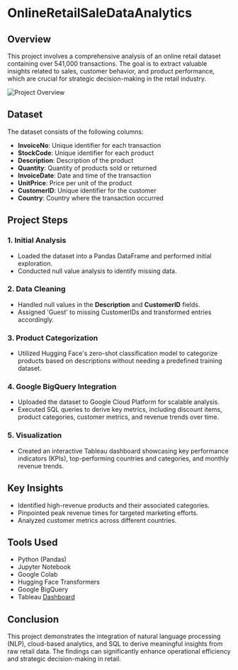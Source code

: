 # OnlineRetailSaleDataAnalytics
## Overview
This project involves a comprehensive analysis of an online retail dataset containing over 541,000 transactions. The goal is to extract valuable insights related to sales, customer behavior, and product performance, which are crucial for strategic decision-making in the retail industry.

![Project Overview](https://miro.medium.com/v2/resize:fit:1400/format:webp/1*4gzoE-abDTiq16h2T4QJXQ.png)

## Dataset
The dataset consists of the following columns:
- **InvoiceNo**: Unique identifier for each transaction
- **StockCode**: Unique identifier for each product
- **Description**: Description of the product
- **Quantity**: Quantity of products sold or returned
- **InvoiceDate**: Date and time of the transaction
- **UnitPrice**: Price per unit of the product
- **CustomerID**: Unique identifier for the customer
- **Country**: Country where the transaction occurred

## Project Steps

### 1. Initial Analysis
- Loaded the dataset into a Pandas DataFrame and performed initial exploration.
- Conducted null value analysis to identify missing data.

### 2. Data Cleaning
- Handled null values in the **Description** and **CustomerID** fields.
- Assigned 'Guest' to missing CustomerIDs and transformed entries accordingly.

### 3. Product Categorization
- Utilized Hugging Face's zero-shot classification model to categorize products based on descriptions without needing a predefined training dataset.

### 4. Google BigQuery Integration
- Uploaded the dataset to Google Cloud Platform for scalable analysis.
- Executed SQL queries to derive key metrics, including discount items, product categories, customer metrics, and revenue trends over time.

### 5. Visualization
- Created an interactive Tableau dashboard showcasing key performance indicators (KPIs), top-performing countries and categories, and monthly revenue trends.

## Key Insights
- Identified high-revenue products and their associated categories.
- Pinpointed peak revenue times for targeted marketing efforts.
- Analyzed customer metrics across different countries.

## Tools Used
- Python (Pandas)
- Jupyter Notebook
- Google Colab
- Hugging Face Transformers
- Google BigQuery
- Tableau [Dashboard](https://public.tableau.com/app/profile/vikas.marwadi/viz/OnlineRetailSales-Dashboard/Dashboard2)

## Conclusion
This project demonstrates the integration of natural language processing (NLP), cloud-based analytics, and SQL to derive meaningful insights from raw retail data. The findings can significantly enhance operational efficiency and strategic decision-making in retail.
